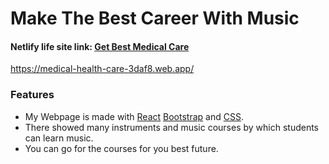# Make The Best Career With Music #

 #### Netlify life site link:  [Get Best Medical Care](https://nadia-medicare-clinic-service.netlify.app/)
https://medical-health-care-3daf8.web.app/
 
### Features
* My Webpage is made with [React](https://reactjs.org/) [Bootstrap](https://getbootstrap.com/) and [CSS](https://developer.mozilla.org/en-US/docs/Web/CSS).
* There showed many instruments and music courses by which students can learn music.
* You can go for the courses for you best future.

